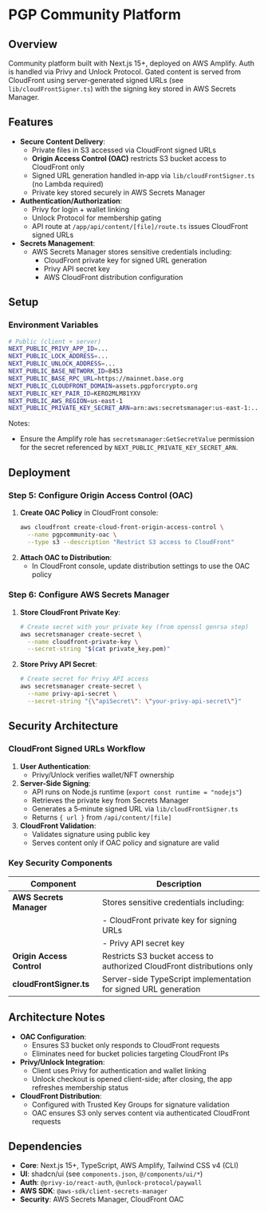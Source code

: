 # PGP Community Platform

## Overview
Community platform built with Next.js 15+, deployed on AWS Amplify. Auth is handled via Privy and Unlock Protocol. Gated content is served from CloudFront using server‑generated signed URLs (see `lib/cloudFrontSigner.ts`) with the signing key stored in AWS Secrets Manager.

## Features
- **Secure Content Delivery**:
  - Private files in S3 accessed via CloudFront signed URLs
  - **Origin Access Control (OAC)** restricts S3 bucket access to CloudFront only
  - Signed URL generation handled in‑app via `lib/cloudFrontSigner.ts` (no Lambda required)
  - Private key stored securely in AWS Secrets Manager
- **Authentication/Authorization**:
  - Privy for login + wallet linking
  - Unlock Protocol for membership gating
  - API route at `/app/api/content/[file]/route.ts` issues CloudFront signed URLs
- **Secrets Management**:
  - AWS Secrets Manager stores sensitive credentials including:
    - CloudFront private key for signed URL generation
    - Privy API secret key
    - AWS CloudFront distribution configuration

## Setup
### Environment Variables
```bash
# Public (client + server)
NEXT_PUBLIC_PRIVY_APP_ID=...
NEXT_PUBLIC_LOCK_ADDRESS=...
NEXT_PUBLIC_UNLOCK_ADDRESS=...
NEXT_PUBLIC_BASE_NETWORK_ID=8453
NEXT_PUBLIC_BASE_RPC_URL=https://mainnet.base.org
NEXT_PUBLIC_CLOUDFRONT_DOMAIN=assets.pgpforcrypto.org
NEXT_PUBLIC_KEY_PAIR_ID=KERO2MLM81YXV
NEXT_PUBLIC_AWS_REGION=us-east-1
NEXT_PUBLIC_PRIVATE_KEY_SECRET_ARN=arn:aws:secretsmanager:us-east-1:...:secret:pgpcommunity_pk-...
```

Notes:
- Ensure the Amplify role has `secretsmanager:GetSecretValue` permission for the secret referenced by `NEXT_PUBLIC_PRIVATE_KEY_SECRET_ARN`.

## Deployment
### Step 5: Configure Origin Access Control (OAC)
1. **Create OAC Policy** in CloudFront console:
   ```bash
   aws cloudfront create-cloud-front-origin-access-control \
     --name pgpcommunity-oac \
     --type s3 --description "Restrict S3 access to CloudFront"
   ```
2. **Attach OAC to Distribution**:
   - In CloudFront console, update distribution settings to use the OAC policy

### Step 6: Configure AWS Secrets Manager
1. **Store CloudFront Private Key**:
   ```bash
   # Create secret with your private key (from openssl genrsa step)
   aws secretsmanager create-secret \
     --name cloudfront-private-key \
     --secret-string "$(cat private_key.pem)"
   ```
2. **Store Privy API Secret**:
   ```bash
   # Create secret for Privy API access
   aws secretsmanager create-secret \
     --name privy-api-secret \
     --secret-string "{\"apiSecret\": \"your-privy-api-secret\"}"
   ```

## Security Architecture
### CloudFront Signed URLs Workflow
1. **User Authentication**: 
   - Privy/Unlock verifies wallet/NFT ownership
2. **Server-Side Signing**:
   - API runs on Node.js runtime (`export const runtime = "nodejs"`)
   - Retrieves the private key from Secrets Manager
   - Generates a 5‑minute signed URL via `lib/cloudFrontSigner.ts`
   - Returns `{ url }` from `/api/content/[file]`
3. **CloudFront Validation**:
   - Validates signature using public key
   - Serves content only if OAC policy and signature are valid

### Key Security Components
| Component              | Description                                                                 |
|------------------------|-----------------------------------------------------------------------------|
| **AWS Secrets Manager** | Stores sensitive credentials including:                                    |
|                        | - CloudFront private key for signing URLs                                  |
|                        | - Privy API secret key                                                     |
| **Origin Access Control** | Restricts S3 bucket access to authorized CloudFront distributions only     |
| **cloudFrontSigner.ts** | Server-side TypeScript implementation for signed URL generation            |

## Architecture Notes
- **OAC Configuration**:
  - Ensures S3 bucket only responds to CloudFront requests
  - Eliminates need for bucket policies targeting CloudFront IPs
- **Privy/Unlock Integration**:
  - Client uses Privy for authentication and wallet linking
  - Unlock checkout is opened client-side; after closing, the app refreshes membership status
- **CloudFront Distribution**:
  - Configured with Trusted Key Groups for signature validation
  - OAC ensures S3 only serves content via authenticated CloudFront requests

## Dependencies
- **Core**: Next.js 15+, TypeScript, AWS Amplify, Tailwind CSS v4 (CLI)
- **UI**: shadcn/ui (see `components.json`, `@/components/ui/*`)
- **Auth**: `@privy-io/react-auth`, `@unlock-protocol/paywall`
- **AWS SDK**: `@aws-sdk/client-secrets-manager`
- **Security**: AWS Secrets Manager, CloudFront OAC
